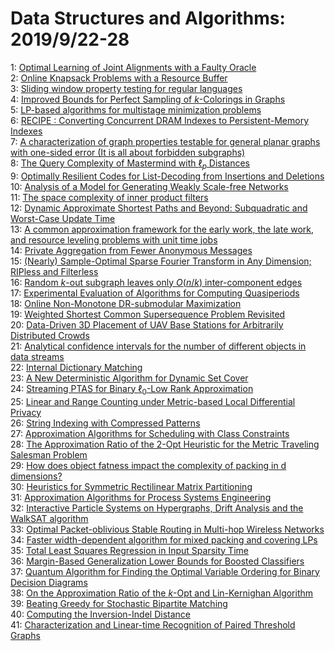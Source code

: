 # Data Structures and Algorithms: 2019/9/22-28  
1: [Optimal Learning of Joint Alignments with a Faulty Oracle](https://doi.org/10.48550/arXiv.1909.09912)  
2: [Online Knapsack Problems with a Resource Buffer](https://doi.org/10.48550/arXiv.1909.10016)  
3: [Sliding window property testing for regular languages](https://doi.org/10.48550/arXiv.1909.10261)  
4: [Improved Bounds for Perfect Sampling of $k$-Colorings in Graphs](https://doi.org/10.48550/arXiv.1909.10323)  
5: [LP-based algorithms for multistage minimization problems](https://doi.org/10.48550/arXiv.1909.10354)  
6: [RECIPE : Converting Concurrent DRAM Indexes to Persistent-Memory Indexes](https://doi.org/10.48550/arXiv.1909.13670)  
7: [A characterization of graph properties testable for general planar  graphs with one-sided error (It is all about forbidden subgraphs)](https://doi.org/10.48550/arXiv.1909.10647)  
8: [The Query Complexity of Mastermind with $\ell_p$ Distances](https://doi.org/10.48550/arXiv.1909.10668)  
9: [Optimally Resilient Codes for List-Decoding from Insertions and  Deletions](https://doi.org/10.48550/arXiv.1909.10683)  
10: [Analysis of a Model for Generating Weakly Scale-free Networks](https://doi.org/10.48550/arXiv.1909.10719)  
11: [The space complexity of inner product filters](https://doi.org/10.48550/arXiv.1909.10766)  
12: [Dynamic Approximate Shortest Paths and Beyond: Subquadratic and  Worst-Case Update Time](https://doi.org/10.48550/arXiv.1909.10850)  
13: [A common approximation framework for the early work, the late work, and  resource leveling problems with unit time jobs](https://doi.org/10.48550/arXiv.1909.11086)  
14: [Private Aggregation from Fewer Anonymous Messages](https://doi.org/10.48550/arXiv.1909.11073)  
15: [(Nearly) Sample-Optimal Sparse Fourier Transform in Any Dimension;  RIPless and Filterless](https://doi.org/10.48550/arXiv.1909.11123)  
16: [Random $k$-out subgraph leaves only $O(n/k)$ inter-component edges](https://doi.org/10.48550/arXiv.1909.11147)  
17: [Experimental Evaluation of Algorithms for Computing Quasiperiods](https://doi.org/10.48550/arXiv.1909.11336)  
18: [Online Non-Monotone DR-submodular Maximization](https://doi.org/10.48550/arXiv.1909.11426)  
19: [Weighted Shortest Common Supersequence Problem Revisited](https://doi.org/10.48550/arXiv.1909.11433)  
20: [Data-Driven 3D Placement of UAV Base Stations for Arbitrarily  Distributed Crowds](https://doi.org/10.48550/arXiv.1909.11554)  
21: [Analytical confidence intervals for the number of different objects in  data streams](https://doi.org/10.48550/arXiv.1909.11564)  
22: [Internal Dictionary Matching](https://doi.org/10.48550/arXiv.1909.11577)  
23: [A New Deterministic Algorithm for Dynamic Set Cover](https://doi.org/10.48550/arXiv.1909.11600)  
24: [Streaming PTAS for Binary $\ell_0$-Low Rank Approximation](https://doi.org/10.48550/arXiv.1909.11744)  
25: [Linear and Range Counting under Metric-based Local Differential Privacy](https://doi.org/10.48550/arXiv.1909.11778)  
26: [String Indexing with Compressed Patterns](https://doi.org/10.48550/arXiv.1909.11930)  
27: [Approximation Algorithms for Scheduling with Class Constraints](https://doi.org/10.48550/arXiv.1909.11970)  
28: [The Approximation Ratio of the 2-Opt Heuristic for the Metric Traveling  Salesman Problem](https://doi.org/10.48550/arXiv.1909.12025)  
29: [How does object fatness impact the complexity of packing in d  dimensions?](https://doi.org/10.48550/arXiv.1909.12044)  
30: [Heuristics for Symmetric Rectilinear Matrix Partitioning](https://doi.org/10.48550/arXiv.1909.12209)  
31: [Approximation Algorithms for Process Systems Engineering](https://doi.org/10.48550/arXiv.1909.12328)  
32: [Interactive Particle Systems on Hypergraphs, Drift Analysis and the  WalkSAT algorithm](https://doi.org/10.48550/arXiv.1909.12353)  
33: [Optimal Packet-oblivious Stable Routing in Multi-hop Wireless Networks](https://doi.org/10.48550/arXiv.1909.12379)  
34: [Faster width-dependent algorithm for mixed packing and covering LPs](https://doi.org/10.48550/arXiv.1909.12387)  
35: [Total Least Squares Regression in Input Sparsity Time](https://doi.org/10.48550/arXiv.1909.12441)  
36: [Margin-Based Generalization Lower Bounds for Boosted Classifiers](https://doi.org/10.48550/arXiv.1909.12518)  
37: [Quantum Algorithm for Finding the Optimal Variable Ordering for Binary Decision Diagrams](https://doi.org/10.48550/arXiv.1909.12658)  
38: [On the Approximation Ratio of the $k$-Opt and Lin-Kernighan Algorithm](https://doi.org/10.48550/arXiv.1909.12755)  
39: [Beating Greedy for Stochastic Bipartite Matching](https://doi.org/10.48550/arXiv.1909.12760)  
40: [Computing the Inversion-Indel Distance](https://doi.org/10.48550/arXiv.1909.12877)  
41: [Characterization and Linear-time Recognition of Paired Threshold Graphs](https://doi.org/10.48550/arXiv.1909.13029)  